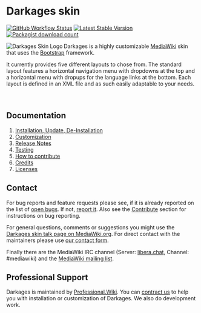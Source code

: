 # Darkages skin

[![GitHub Workflow Status](https://img.shields.io/github/workflow/status/ProfessionalWiki/darkages/CI/master)](https://github.com/ProfessionalWiki/darkages/actions?query=workflow%3ACI)
[![Latest Stable Version](https://poser.pugx.org/mediawiki/darkages-skin/version.png)](https://packagist.org/packages/mediawiki/darkages-skin)
[![Packagist download count](https://poser.pugx.org/mediawiki/darkages-skin/d/total.png)](https://packagist.org/packages/mediawiki/darkages-skin)

<img src='https://upload.wikimedia.org/wikipedia/mediawiki/thumb/3/31/Darkages.svg/220px-Darkages.svg.png' style='float:left;' align="left" title='Darkages Skin Logo'>

Darkages is a highly customizable [MediaWiki][mw] skin that uses the
[Bootstrap][twbs] framework.

It currently provides five different layouts to chose from. The standard layout
features a horizontal navigation menu with dropdowns at the top and a horizontal
menu with dropups for the language links at the bottom. Each layout is defined
in an XML file and as such easily adaptable to your needs.
<br/>
<br/>
<br/>

## Documentation

1. [Installation, Update, De-Installation](docs/installation.md)
2. [Customization](docs/customization.md)
3. [Release Notes](docs/release-notes.md)
4. [Testing](docs/testing.md)
5. [How to contribute](docs/contribute.md)
6. [Credits](docs/credits.md)
7. [Licenses](docs/licenses.md)

## Contact

For bug reports and feature requests please see, if it is already reported on
the list of [open bugs][open bugs]. If not, [report it][report bugs]. Also see the
[Contribute](contribute.md) section for instructions on bug reporting.

For general questions, comments or suggestions you might use the [Darkages skin
talk page on MediaWiki.org][darkages-talk]. For direct contact with the maintainers
please use [our contact form][contact-form].

Finally there are the MediaWiki IRC channel (Server: [libera.chat][irc],
Channel: #mediawiki) and the [MediaWiki mailing list][mw-ml]. 

## Professional Support

Darkages is maintained by [Professional.Wiki](https://professional.wiki).
You can [contract us][contact-form] to help you with installation or customization of Darkages.
We also do development work.

[mw]: https://www.mediawiki.org
[mw-darkages]: https://www.mediawiki.org/wiki/Skin:Darkages
[mw-darkages-talk]: https://www.mediawiki.org/wiki/Skin_talk:Darkages
[composer]: https://getcomposer.org/
[twbs]: http://getbootstrap.com/
[license]: https://www.gnu.org/copyleft/gpl.html

[open bugs]: https://github.com/ProfessionalWiki/darkages/issues
[report bugs]: https://github.com/ProfessionalWiki/darkages/issues/new
[darkages-talk]: https://www.mediawiki.org/wiki/Skin_talk:Darkages
[contact-form]: https://professional.wiki/en/contact
[irc]: https://web.libera.chat/?channel=#mediawiki
[mw-ml]: https://lists.wikimedia.org/mailman/listinfo/mediawiki-l
